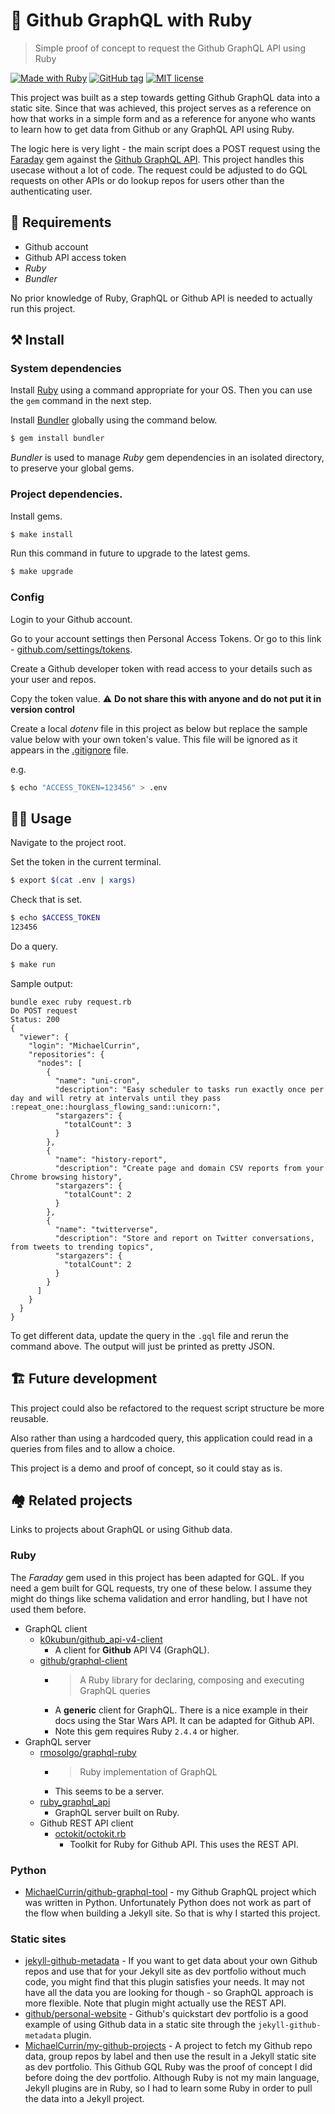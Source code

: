 # 💎 Github GraphQL with Ruby
> Simple proof of concept to request the Github GraphQL API using Ruby

[![Made with Ruby](https://img.shields.io/badge/Made%20with-Ruby-blue.svg)](https://www.ruby-lang.org)
[![GitHub tag](https://img.shields.io/github/tag/MichaelCurrin/github-gql-ruby.svg)](https://GitHub.com/MichaelCurrin/github-gql-ruby/tags/)
[![MIT license](https://img.shields.io/badge/License-MIT-blue.svg)](https://github.com/MichaelCurrin/gihhub-gql-ruby/blob/master/LICENSE)

This project was built as a step towards getting Github GraphQL data into a static site. Since that was achieved, this project serves as a reference on how that works in a simple form and as a reference for anyone who wants to learn how to get data from Github or any GraphQL API using Ruby.

The logic here is very light - the main script does a POST request using the [Faraday](https://lostisland.github.io/faraday/) gem against the [Github GraphQL API](https://developer.github.com/v4/). This project handles this usecase without a lot of code. The request could be adjusted to do GQL requests on other APIs or do lookup repos for users other than the authenticating user.


## 📝 Requirements

- Github account
- Github API access token
- _Ruby_
- _Bundler_

No prior knowledge of Ruby, GraphQL or Github API is needed to actually run this project.


## ⚒ Install

### System dependencies

Install [Ruby](https://www.ruby-lang.org/en/documentation/installation/#package-management-systems) using a command appropriate for your OS. Then you can use the `gem` command in the next step.

Install [Bundler](https://bundler.io/) globally using the command below.

```bash
$ gem install bundler
```

_Bundler_ is used to manage _Ruby_ gem dependencies in an isolated directory, to preserve your global gems.


### Project dependencies.

Install gems.

```bash
$ make install
```

Run this command in future to upgrade to the latest gems.

```bash
$ make upgrade
```

### Config

Login to your Github account.

Go to your account settings then Personal Access Tokens. Or go to this link - [github.com/settings/tokens](https://github.com/settings/tokens).

Create a Github developer token with read access to your details such as your user and repos.

Copy the token value. :warning: **Do not share this with anyone and do not put it in version control**

Create a local _dotenv_ file in this project as below but replace the sample value below with your own token's value. This file will be ignored as it appears in the [.gitignore](/.gitignore) file.

e.g.

```sh
$ echo "ACCESS_TOKEN=123456" > .env
```

## 🏋️‍♂️ Usage

Navigate to the project root.

Set the token in the current terminal.

```sh
$ export $(cat .env | xargs)
```

Check that is set.

```sh
$ echo $ACCESS_TOKEN
123456
```

Do a query.

```sh
$ make run
```

Sample output:

```
bundle exec ruby request.rb
Do POST request
Status: 200
{
  "viewer": {
    "login": "MichaelCurrin",
    "repositories": {
      "nodes": [
        {
          "name": "uni-cron",
          "description": "Easy scheduler to tasks run exactly once per day and will retry at intervals until they pass :repeat_one::hourglass_flowing_sand::unicorn:",
          "stargazers": {
            "totalCount": 3
          }
        },
        {
          "name": "history-report",
          "description": "Create page and domain CSV reports from your Chrome browsing history",
          "stargazers": {
            "totalCount": 2
          }
        },
        {
          "name": "twitterverse",
          "description": "Store and report on Twitter conversations, from tweets to trending topics",
          "stargazers": {
            "totalCount": 2
          }
        }
      ]
    }
  }
}
```

To get different data, update the query in the `.gql` file and rerun the command above. The output will just be printed as pretty JSON.


## 🏗 Future development

This project could also be refactored to the request script structure be more reusable.

Also rather than using a hardcoded query, this application could read in a queries from files and to allow a choice.

This project is a demo and proof of concept, so it could stay as is.


## 🏘 Related projects

Links to projects about GraphQL or using Github data.

### Ruby

The _Faraday_ gem used in this project has been adapted for GQL. If you need a gem built for GQL requests, try one of these below. I assume they might do things like schema validation and error handling, but I have not used them before.

- GraphQL client
    - [k0kubun/github_api-v4-client](https://github.com/k0kubun/github_api-v4-client)
        - A client for **Github** API V4 (GraphQL).
    - [github/graphql-client](https://github.com/github/graphql-client) 
        - > A Ruby library for declaring, composing and executing GraphQL queries 
        - A **generic** client for GraphQL. There is a nice example in their docs using the Star Wars API. It can be adapted for Github API.
      - Note this gem requires Ruby `2.4.4` or higher.
- GraphQL server
    - [rmosolgo/graphql-ruby](https://github.com/rmosolgo/graphql-ruby)
        - > Ruby implementation of GraphQL
        - This seems to be a server.
    - [ruby_graphql_api](https://github.com/michaeltelford/ruby_graphql_api)
        - GraphQL server built on Ruby.
    - Github REST API client
        - [octokit/octokit.rb](https://github.com/octokit/octokit.rb)
            - Toolkit for Ruby for Github API. This uses the REST API.

### Python

- [MichaelCurrin/github-graphql-tool](https://github.com/MichaelCurrin/github-graphql-tool) - my Github GraphQL project which was written in Python. Unfortunately Python does not work as part of the flow when building a Jekyll site. So that is why I started this project.


### Static sites

- [jekyll-github-metadata](https://github.com/jekyll/github-metadata) - If you want to get data about your own Github repos and use that for your Jekyll site as dev portfolio without much code, you might find that this plugin satisfies your needs. It may not have all the data you are looking for though - so GraphQL approach is more flexible. Note that plugin might actually use the REST API.
-  [github/personal-website](https://github.com/github/personal-website) - Github's quickstart dev portfolio is a good example of using Github data in a static site through the `jekyll-github-metadata` plugin.
- [MichaelCurrin/my-github-projects](https://github.com/MichaelCurrin/my-github-projects) - A project to fetch my Github repo data, group repos by label and then use the result in a Jekyll static site as dev portfolio. This Github GQL Ruby was the proof of concept I did before doing the dev portfolio. Although Ruby is not my main language, Jekyll plugins are in Ruby, so I had to learn some Ruby in order to pull the data into a Jekyll project.


